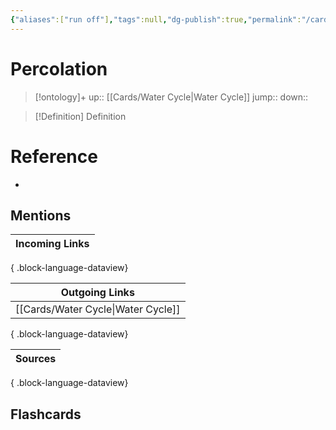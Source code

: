 ```yaml
---
{"aliases":["run off"],"tags":null,"dg-publish":true,"permalink":"/cards/percolation/","dgPassFrontmatter":true}
---
```


# Percolation

> [!ontology]+
> up:: [[Cards/Water Cycle\|Water Cycle]]
> jump:: 
> down:: 

> [!Definition] Definition
> 

# Reference
- 

## Mentions
| Incoming Links |
| -------------- |

{ .block-language-dataview}

| Outgoing Links                        |
| ------------------------------------- |
| [[Cards/Water Cycle\|Water Cycle]] |

{ .block-language-dataview}

| Sources |
| ------- |

{ .block-language-dataview}

## Flashcards
